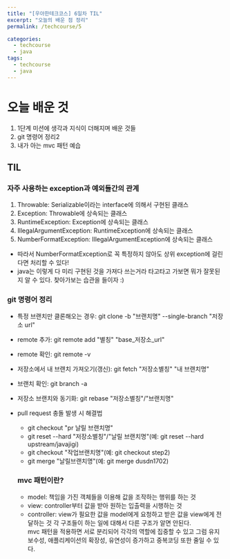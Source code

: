 ```yaml
---
title: "[우아한테크코스] 6일차 TIL"
excerpt: "오늘의 배운 점 정리"
permalink: /techcourse/5

categories:
  - techcourse
  - java
tags:
  - techcourse
  - java
---
```

# 오늘 배운 것
1. 1단계 미션에 생각과 지식이 더해지며 배운 것들
2. git 명령어 정리2
3. 내가 아는 mvc 패턴 예습

## TIL
### 자주 사용하는 exception과 예외들간의 관계
1. Throwable: Serializable이라는 interface에 의해서 구현된 클래스
2. Exception: Throwable에 상속되는 클래스
3. RuntimeException: Exception에 상속되는 클래스
4. IllegalArgumentException: RuntimeException에 상속되는 클래스
5. NumberFormatException: IllegalArgumentException에 상속되는 클래스
- 따라서 NumberFormatException로 꼭 특정하지 않아도 상위 exception에 걸린다면 처리할 수 있다! 
- java는 이렇게 다 미리 구현된 것을 가져다 쓰는거라 타고타고 가보면 뭐가 잘못된지 알 수 있다. 찾아가보는 습관을 들이자 :)

### git 명령어 정리
- 특정 브랜치만 클론해오는 경우: git clone -b "브랜치명" --single-branch "저장소 url"
- remote 추가: git remote add "별칭" "base_저장소_url"
- remote 확인: git remote -v
- 저장소에서 내 브랜치 가져오기(갱신): git fetch "저장소별칭" "내 브랜치명"
- 브랜치 확인: git branch -a
- 저장소 브랜치와 동기화: git rebase "저장소별칭"/"브랜치명"
- pull request 충돌 발생 시 해결법
  + git checkout "pr 날릴 브랜치명"
  + git reset --hard "저장소별칭"/"날릴 브랜치명"(예: git reset --hard upstream/javajigi)
  + git checkout "작업브랜치명"(예: git checkout step2)
  + git merge "날릴브랜치명"(예: git merge dusdn1702)

  ### mvc 패턴이란?
  - model: 책임을 가진 객체들을 이용해 값을 조작하는 행위를 하는 것
  - view: controller부터 값을 받아 원하는 입출력을 시행하는 것
  - controller: view가 필요한 값을 model에게 요청하고 받은 값을 view에게 전달하는 것
  각 구조들이 하는 일에 대해서 다른 구조가 알면 안된다.  
  mvc 패턴을 적용하면 서로 분리되어 각각의 역할에 집중할 수 있고 그럼 유지보수성, 애플리케이션의 확장성, 유연성이 증가하고 중복코딩 또한 줄일 수 있다.